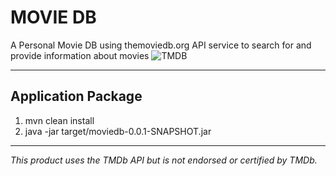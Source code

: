 # MOVIE DB

A Personal Movie DB using themoviedb.org API service to search for and provide information about movies
![TMDB](https://assets.tmdb.org/images/logos/var_1_0_PoweredByTMDB_Blk_Antitled.png "TMDB")

---

Application Package
--------
1. mvn clean install
2. java -jar target/moviedb-0.0.1-SNAPSHOT.jar

---

_This product uses the TMDb API but is not endorsed or certified by TMDb._